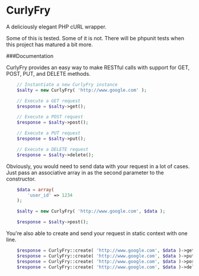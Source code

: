CurlyFry
==========

A deliciously elegant PHP cURL wrapper.

Some of this is tested. Some of it is not.  There will be phpunit tests when this project has matured a bit more.

###Documentation

CurlyFry provides an easy way to make RESTful calls with support for GET, POST, PUT, and DELETE methods.
```php
	// Instantiate a new CurlyFry instance
	$salty = new CurlyFry( 'http://www.google.com' );

	// Execute a GET request
	$response = $salty->get();

	// Execute a POST request
	$response = $salty->post();

	// Execute a PUT request
	$response = $salty->put();

	// Execute a DELETE request
	$response = $salty->delete();
```

Obviously, you would need to send data with your request in a lot of cases. Just pass an associative array in as the second parameter to the constructor.
```php
	$data = array(
		'user_id' => 1234
	);

	$salty = new CurlyFry( 'http://www.google.com', $data );

	$response = $salty->post();
```

You're also able to create and send your request in static context with one line.
```php
	$response = CurlyFry::create( 'http://www.google.com', $data )->get();
	$response = CurlyFry::create( 'http://www.google.com', $data )->put();
	$response = CurlyFry::create( 'http://www.google.com', $data )->post();
	$response = CurlyFry::create( 'http://www.google.com', $data )->delete();
```

